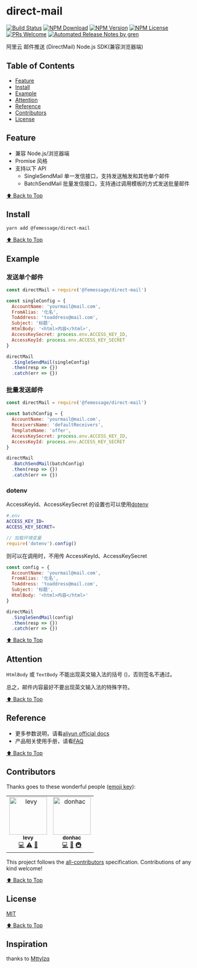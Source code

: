 # direct-mail

[![Build Status](https://travis-ci.com/FEMessage/direct-mail.svg?branch=master)](https://travis-ci.com/FEMessage/direct-mail)
[![NPM Download](https://img.shields.io/npm/dm/@femessage/direct-mail.svg)](https://www.npmjs.com/package/@femessage/direct-mail)
[![NPM Version](https://img.shields.io/npm/v/@femessage/direct-mail.svg)](https://www.npmjs.com/package/@femessage/direct-mail)
[![NPM License](https://img.shields.io/npm/l/@femessage/direct-mail.svg)](https://github.com/FEMessage/direct-mail/blob/master/LICENSE)
[![PRs Welcome](https://img.shields.io/badge/PRs-welcome-brightgreen.svg)](https://github.com/FEMessage/direct-mail/pulls)
[![Automated Release Notes by gren](https://img.shields.io/badge/%F0%9F%A4%96-release%20notes-00B2EE.svg)](https://github-tools.github.io/github-release-notes/)

阿里云 邮件推送 (DirectMail) Node.js SDK(兼容浏览器端)

## Table of Contents

* [Feature](#feature)
* [Install](#install)
* [Example](#example)
* [Attention](#attention)
* [Reference](#reference)
* [Contributors](#contributors)
* [License](#license)

## Feature

* 兼容 Node.js/浏览器端
* Promise 风格
* 支持以下 API
  * SingleSendMail 单一发信接口，支持发送触发和其他单个邮件
  * BatchSendMail 批量发信接口，支持通过调用模板的方式发送批量邮件

[⬆ Back to Top](#table-of-contents)

## Install

```sh
yarn add @femessage/direct-mail
```

[⬆ Back to Top](#table-of-contents)

## Example

### 发送单个邮件

```js
const directMail = require('@femessage/direct-mail')

const singleConfig = {
  AccountName: 'yourmail@mail.com',
  FromAlias: '化名',
  ToAddress: 'toaddress@mail.com',
  Subject: '标题',
  HtmlBody: '<html>内容</html>',
  AccessKeySecret: process.env.ACCESS_KEY_ID,
  AccessKeyId: process.env.ACCESS_KEY_SECRET
}

directMail
  .SingleSendMail(singleConfig)
  .then(resp => {})
  .catch(err => {})
```

### 批量发送邮件

```js
const directMail = require('@femessage/direct-mail')

const batchConfig = {
  AccountName: 'yourmail@mail.com',
  ReceiversName: 'defaultReceivers',
  TemplateName: 'offer',
  AccessKeySecret: process.env.ACCESS_KEY_ID,
  AccessKeyId: process.env.ACCESS_KEY_SECRET
}

directMail
  .BatchSendMail(batchConfig)
  .then(resp => {})
  .catch(err => {})
```

### dotenv

AccessKeyId、AccessKeySecret 的设置也可以使用[dotenv](https://www.npmjs.com/package/dotenv)

```sh
#.env
ACCESS_KEY_ID=
ACCESS_KEY_SECRET=
```

```js
// 加载环境变量
require('dotenv').config()
```

则可以在调用时，不用传 AccessKeyId、AccessKeySecret

```js
const config = {
  AccountName: 'yourmail@mail.com',
  FromAlias: '化名',
  ToAddress: 'toaddress@mail.com',
  Subject: '标题',
  HtmlBody: '<html>内容</html>'
}

directMail
  .SingleSendMail(config)
  .then(resp => {})
  .catch(err => {})
```

[⬆ Back to Top](#table-of-contents)

## Attention
`HtmlBody` 或 `TextBody` 不能出现英文输入法的括号 ()，否则签名不通过。

总之，邮件内容最好不要出现英文输入法的特殊字符。

[⬆ Back to Top](#table-of-contents)

## Reference

* 更多参数说明，请看[aliyun official docs](https://help.aliyun.com/document_detail/29444.html?spm=a2c4g.11186623.6.597.22653016eJ4hhp)
* 产品相关使用手册，请看[FAQ](docs/faq.md)

[⬆ Back to Top](#table-of-contents)

## Contributors

Thanks goes to these wonderful people ([emoji key](https://allcontributors.org/docs/en/emoji-key)):

<!-- ALL-CONTRIBUTORS-LIST:START - Do not remove or modify this section -->

<!-- prettier-ignore -->
<table><tr><td align="center"><a href="https://github.com/levy9527/blog"><img src="https://avatars3.githubusercontent.com/u/9384365?v=4" width="100px;" alt="levy"/><br /><sub><b>levy</b></sub></a><br /><a href="https://github.com/FEMessage/direct-mail/commits?author=levy9527" title="Code">💻</a> <a href="https://github.com/FEMessage/direct-mail/commits?author=levy9527" title="Tests">⚠️</a> <a href="https://github.com/FEMessage/direct-mail/commits?author=levy9527" title="Documentation">📖</a></td><td align="center"><a href="https://github.com/donhac"><img src="https://avatars0.githubusercontent.com/u/9813324?v=4" width="100px;" alt="donhac"/><br /><sub><b>donhac</b></sub></a><br /><a href="https://github.com/FEMessage/direct-mail/commits?author=donhac" title="Code">💻</a> <a href="https://github.com/FEMessage/direct-mail/commits?author=donhac" title="Documentation">📖</a> <a href="#infra-donhac" title="Infrastructure (Hosting, Build-Tools, etc)">🚇</a></td></tr></table>

<!-- ALL-CONTRIBUTORS-LIST:END -->

This project follows the [all-contributors](https://github.com/all-contributors/all-contributors) specification. Contributions of any kind welcome!

[⬆ Back to Top](#table-of-contents)

## License

[MIT](./LICENSE)

[⬆ Back to Top](#table-of-contents)

## Inspiration

thanks to [Mttylzq](https://github.com/Mttylzq/ali-email)
